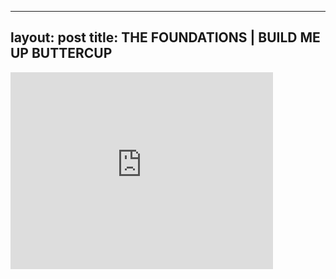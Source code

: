 

---
layout: post
title: THE FOUNDATIONS | BUILD ME UP BUTTERCUP
---


<iframe width="420" height="315" src="http://www.youtube.com/embed/QXJL5B3Lb3s" frameborder="0" allowfullscreen></iframe>

